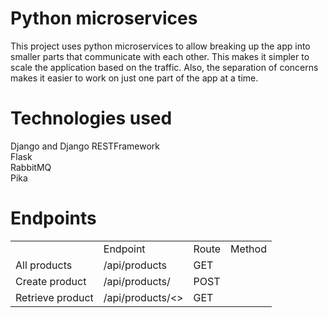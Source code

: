 # Python microservices
This project uses python microservices to allow breaking up the app into smaller parts that communicate with each other. 
This makes it simpler to scale the application based on the traffic. 
Also, the separation of concerns makes it easier to work on just one part of the app at a time.

# Technologies used
Django and Django RESTFramework<br>
Flask<br>
RabbitMQ<br>
Pika<br>

# Endpoints
<table>
<th>
<td>
Endpoint
</td>
<td>
Route
</td>
<td>
Method
</td>
</th>
<tr>
<td>
All products
</td>
<td>
/api/products
</td>
<td>
GET
</td>
</tr>
<tr>
<td>
Create product
</td>
<td>
/api/products/
</td>
<td>
POST
</td>
</tr>
<tr>
<td>
Retrieve product
</td>
<td>
/api/products/<>
</td>
<td>
GET
</td>
</tr>
</table>